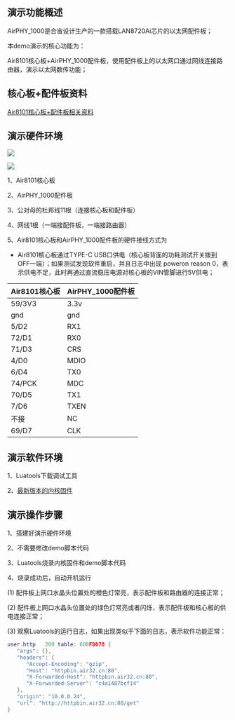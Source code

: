 
## 演示功能概述

AirPHY_1000是合宙设计生产的一款搭载LAN8720Ai芯片的以太网配件板；

本demo演示的核心功能为：

Air8101核心板+AirPHY_1000配件板，使用配件板上的以太网口通过网线连接路由器，演示以太网数传功能；


## 核心板+配件板资料

[Air8101核心板+配件板相关资料](https://docs.openluat.com/air8101/product/shouce/#air8101_1)


## 演示硬件环境

![](https://docs.openluat.com/air8101/product/file/AirPHY_1000/hw_connection.jpg)

![](https://docs.openluat.com/air8101/product/file/AirPHY_1000/hw_connection1.jpg)

1、Air8101核心板

2、AirPHY_1000配件板

3、公对母的杜邦线11根（连接核心板和配件板）

4、网线1根（一端接配件板，一端接路由器）

5、Air8101核心板和AirPHY_1000配件板的硬件接线方式为

- Air8101核心板通过TYPE-C USB口供电（核心板背面的功耗测试开关拨到OFF一端）；如果测试发现软件重启，并且日志中出现  poweron reason 0，表示供电不足，此时再通过直流稳压电源对核心板的VIN管脚进行5V供电；

| Air8101核心板 | AirPHY_1000配件板  |
| ------------ | ------------------ |
|    59/3V3    |         3.3v       |
|     gnd      |         gnd        |
|     5/D2     |         RX1        |
|    72/D1     |         RX0        |
|    71/D3     |         CRS        |
|     4/D0     |         MDIO       |
|     6/D4     |         TX0        |
|    74/PCK    |         MDC        |
|    70/D5     |         TX1        |
|     7/D6     |         TXEN       |
|     不接     |          NC        |
|    69/D7     |         CLK        |


## 演示软件环境

1、Luatools下载调试工具

2、[最新版本的内核固件](https://docs.openluat.com/air8101/luatos/firmware/)


## 演示操作步骤

1、搭建好演示硬件环境

2、不需要修改demo脚本代码

3、Luatools烧录内核固件和demo脚本代码

4、烧录成功后，自动开机运行

   (1) 配件板上网口水晶头位置处的橙色灯常亮，表示配件板和路由器的连接正常；

   (2) 配件板上网口水晶头位置处的绿色灯常亮或者闪烁，表示配件板和核心板的供电连接正常；

   (3) 观察Luatools的运行日志，如果出现类似于下面的日志，表示软件功能正常：

```lua
user.http	200	table: 608FD678	{
   "args": {}, 
   "headers": {
      "Accept-Encoding": "gzip", 
      "Host": "httpbin.air32.cn:80", 
      "X-Forwarded-Host": "httpbin.air32.cn:80", 
      "X-Forwarded-Server": "c4a1487bcf14"
   }, 
   "origin": "10.0.0.24", 
   "url": "http://httpbin.air32.cn:80/get"
}
```


